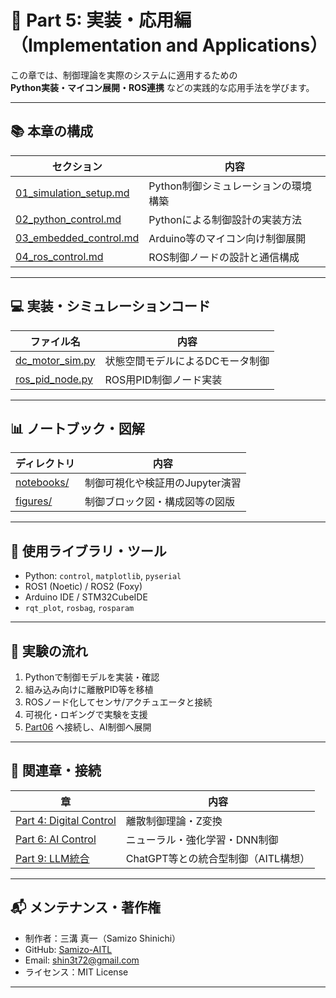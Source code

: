 # 🧪 Part 5: 実装・応用編（Implementation and Applications）

この章では、制御理論を実際のシステムに適用するための  
**Python実装・マイコン展開・ROS連携** などの実践的な応用手法を学びます。

---

## 📚 本章の構成

| セクション                     | 内容                                    |
|-------------------------------|-----------------------------------------|
| [01_simulation_setup.md](theory/01_simulation_setup.md) | Python制御シミュレーションの環境構築     |
| [02_python_control.md](theory/02_python_control.md)     | Pythonによる制御設計の実装方法           |
| [03_embedded_control.md](theory/03_embedded_control.md) | Arduino等のマイコン向け制御展開          |
| [04_ros_control.md](theory/04_ros_control.md)           | ROS制御ノードの設計と通信構成            |

---

## 💻 実装・シミュレーションコード

| ファイル名                                                   | 内容                             |
|--------------------------------------------------------------|----------------------------------|
| [dc_motor_sim.py](simulation/dc_motor_sim.py)                | 状態空間モデルによるDCモータ制御 |
| [ros_pid_node.py](simulation/ros_pid_node.py)                | ROS用PID制御ノード実装           |

---

## 📊 ノートブック・図解

| ディレクトリ                | 内容                             |
|-----------------------------|----------------------------------|
| [notebooks/](notebooks/)    | 制御可視化や検証用のJupyter演習 |
| [figures/](figures/)        | 制御ブロック図・構成図等の図版  |

---

## 🔧 使用ライブラリ・ツール

- Python: `control`, `matplotlib`, `pyserial`
- ROS1 (Noetic) / ROS2 (Foxy)
- Arduino IDE / STM32CubeIDE
- `rqt_plot`, `rosbag`, `rosparam`

---

## 🧪 実験の流れ

1. Pythonで制御モデルを実装・確認
2. 組み込み向けに離散PID等を移植
3. ROSノード化してセンサ/アクチュエータと接続
4. 可視化・ロギングで実験を支援
5. [Part06](../part06_ai/) へ接続し、AI制御へ展開

---

## 🔗 関連章・接続

| 章                     | 内容                             |
|------------------------|----------------------------------|
| [Part 4: Digital Control](../part04_digital/) | 離散制御理論・Z変換                   |
| [Part 6: AI Control](../part06_ai/)          | ニューラル・強化学習・DNN制御         |
| [Part 9: LLM統合](../part09_llm/)            | ChatGPT等との統合型制御（AITL構想）   |

---

## 📬 メンテナンス・著作権

- 制作者：三溝 真一（Samizo Shinichi）  
- GitHub: [Samizo-AITL](https://github.com/Samizo-AITL)  
- Email: [shin3t72@gmail.com](mailto:shin3t72@gmail.com)  
- ライセンス：MIT License

---
